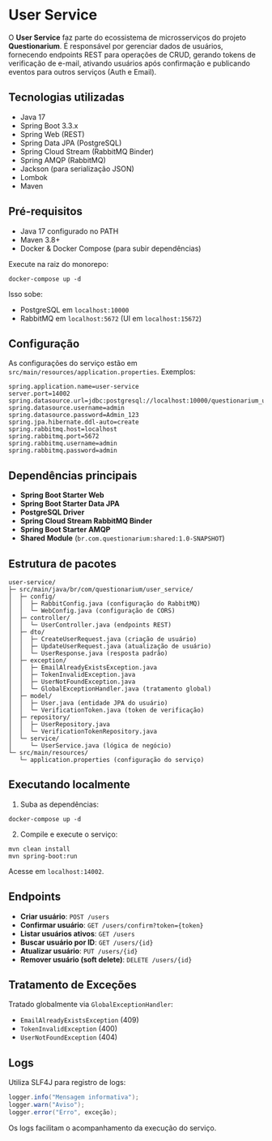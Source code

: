 # User Service

O **User Service** faz parte do ecossistema de microsserviços do projeto **Questionarium**. É responsável por gerenciar dados de usuários, fornecendo endpoints REST para operações de CRUD, gerando tokens de verificação de e-mail, ativando usuários após confirmação e publicando eventos para outros serviços (Auth e Email).

## Tecnologias utilizadas

* Java 17
* Spring Boot 3.3.x
* Spring Web (REST)
* Spring Data JPA (PostgreSQL)
* Spring Cloud Stream (RabbitMQ Binder)
* Spring AMQP (RabbitMQ)
* Jackson (para serialização JSON)
* Lombok
* Maven

## Pré-requisitos

* Java 17 configurado no PATH
* Maven 3.8+
* Docker & Docker Compose (para subir dependências)

Execute na raiz do monorepo:

```
docker-compose up -d
```

Isso sobe:

* PostgreSQL em `localhost:10000`
* RabbitMQ em `localhost:5672` (UI em `localhost:15672`)

## Configuração

As configurações do serviço estão em `src/main/resources/application.properties`. Exemplos:

```properties
spring.application.name=user-service
server.port=14002
spring.datasource.url=jdbc:postgresql://localhost:10000/questionarium_user_db
spring.datasource.username=admin
spring.datasource.password=Admin_123
spring.jpa.hibernate.ddl-auto=create
spring.rabbitmq.host=localhost
spring.rabbitmq.port=5672
spring.rabbitmq.username=admin
spring.rabbitmq.password=admin
```

## Dependências principais

* **Spring Boot Starter Web**
* **Spring Boot Starter Data JPA**
* **PostgreSQL Driver**
* **Spring Cloud Stream RabbitMQ Binder**
* **Spring Boot Starter AMQP**
* **Shared Module** (`br.com.questionarium:shared:1.0-SNAPSHOT`)

## Estrutura de pacotes

```
user-service/
├─ src/main/java/br/com/questionarium/user_service/
│  ├─ config/
│  │  ├─ RabbitConfig.java (configuração do RabbitMQ)
│  │  └─ WebConfig.java (configuração de CORS)
│  ├─ controller/
│  │  └─ UserController.java (endpoints REST)
│  ├─ dto/
│  │  ├─ CreateUserRequest.java (criação de usuário)
│  │  ├─ UpdateUserRequest.java (atualização de usuário)
│  │  └─ UserResponse.java (resposta padrão)
│  ├─ exception/
│  │  ├─ EmailAlreadyExistsException.java
│  │  ├─ TokenInvalidException.java
│  │  ├─ UserNotFoundException.java
│  │  └─ GlobalExceptionHandler.java (tratamento global)
│  ├─ model/
│  │  ├─ User.java (entidade JPA do usuário)
│  │  └─ VerificationToken.java (token de verificação)
│  ├─ repository/
│  │  ├─ UserRepository.java
│  │  └─ VerificationTokenRepository.java
│  └─ service/
│     └─ UserService.java (lógica de negócio)
└─ src/main/resources/
   └─ application.properties (configuração do serviço)
```

## Executando localmente

1. Suba as dependências:

```
docker-compose up -d
```

2. Compile e execute o serviço:

```
mvn clean install
mvn spring-boot:run
```

Acesse em `localhost:14002`.

## Endpoints

* **Criar usuário**: `POST /users`
* **Confirmar usuário**: `GET /users/confirm?token={token}`
* **Listar usuários ativos**: `GET /users`
* **Buscar usuário por ID**: `GET /users/{id}`
* **Atualizar usuário**: `PUT /users/{id}`
* **Remover usuário (soft delete)**: `DELETE /users/{id}`

## Tratamento de Exceções

Tratado globalmente via `GlobalExceptionHandler`:

* `EmailAlreadyExistsException` (409)
* `TokenInvalidException` (400)
* `UserNotFoundException` (404)

## Logs

Utiliza SLF4J para registro de logs:

```java
logger.info("Mensagem informativa");
logger.warn("Aviso");
logger.error("Erro", exceção);
```

Os logs facilitam o acompanhamento da execução do serviço.

